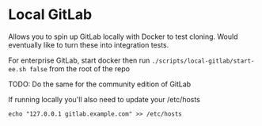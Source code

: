 # Local GitLab

Allows you to spin up GitLab locally with Docker to test cloning. Would eventually like to turn these into integration tests.

For enterprise GitLab, start docker then run `./scripts/local-gitlab/start-ee.sh false` from the root of the repo

TODO: Do the same for the community edition of GitLab

If running locally you'll also need to update your /etc/hosts

`echo "127.0.0.1 gitlab.example.com" >> /etc/hosts`

